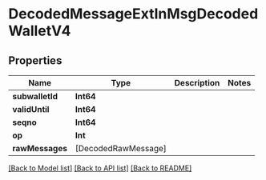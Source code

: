 # DecodedMessageExtInMsgDecodedWalletV4

## Properties
Name | Type | Description | Notes
------------ | ------------- | ------------- | -------------
**subwalletId** | **Int64** |  | 
**validUntil** | **Int64** |  | 
**seqno** | **Int64** |  | 
**op** | **Int** |  | 
**rawMessages** | [DecodedRawMessage] |  | 

[[Back to Model list]](../README.md#documentation-for-models) [[Back to API list]](../README.md#documentation-for-api-endpoints) [[Back to README]](../README.md)


